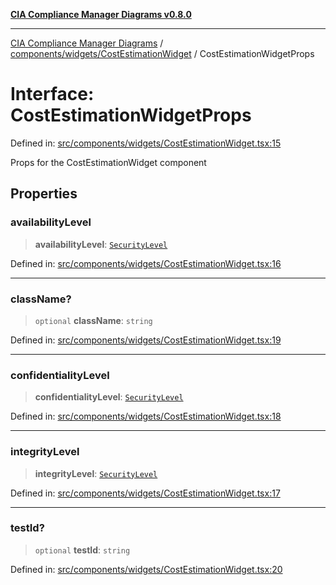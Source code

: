 [**CIA Compliance Manager Diagrams v0.8.0**](../../../../README.md)

***

[CIA Compliance Manager Diagrams](../../../../modules.md) / [components/widgets/CostEstimationWidget](../README.md) / CostEstimationWidgetProps

# Interface: CostEstimationWidgetProps

Defined in: [src/components/widgets/CostEstimationWidget.tsx:15](https://github.com/Hack23/cia-compliance-manager/blob/cb6149c89796a3270553cf52dea8f2c5b402dd17/src/components/widgets/CostEstimationWidget.tsx#L15)

Props for the CostEstimationWidget component

## Properties

### availabilityLevel

> **availabilityLevel**: [`SecurityLevel`](../../../../types/cia/type-aliases/SecurityLevel.md)

Defined in: [src/components/widgets/CostEstimationWidget.tsx:16](https://github.com/Hack23/cia-compliance-manager/blob/cb6149c89796a3270553cf52dea8f2c5b402dd17/src/components/widgets/CostEstimationWidget.tsx#L16)

***

### className?

> `optional` **className**: `string`

Defined in: [src/components/widgets/CostEstimationWidget.tsx:19](https://github.com/Hack23/cia-compliance-manager/blob/cb6149c89796a3270553cf52dea8f2c5b402dd17/src/components/widgets/CostEstimationWidget.tsx#L19)

***

### confidentialityLevel

> **confidentialityLevel**: [`SecurityLevel`](../../../../types/cia/type-aliases/SecurityLevel.md)

Defined in: [src/components/widgets/CostEstimationWidget.tsx:18](https://github.com/Hack23/cia-compliance-manager/blob/cb6149c89796a3270553cf52dea8f2c5b402dd17/src/components/widgets/CostEstimationWidget.tsx#L18)

***

### integrityLevel

> **integrityLevel**: [`SecurityLevel`](../../../../types/cia/type-aliases/SecurityLevel.md)

Defined in: [src/components/widgets/CostEstimationWidget.tsx:17](https://github.com/Hack23/cia-compliance-manager/blob/cb6149c89796a3270553cf52dea8f2c5b402dd17/src/components/widgets/CostEstimationWidget.tsx#L17)

***

### testId?

> `optional` **testId**: `string`

Defined in: [src/components/widgets/CostEstimationWidget.tsx:20](https://github.com/Hack23/cia-compliance-manager/blob/cb6149c89796a3270553cf52dea8f2c5b402dd17/src/components/widgets/CostEstimationWidget.tsx#L20)
